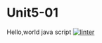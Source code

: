 # Unit5-01
Hello,world java script
[![linter](https://github.com/Emily-Jette/Unit5-01/workflows/linter/badge.svg)](https://github.com/marketplace/actions/super-linter)
